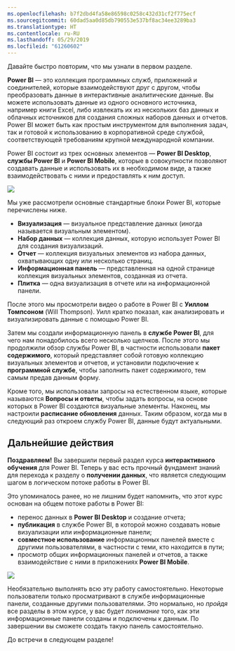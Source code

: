 ```yaml
---
ms.openlocfilehash: b7f2dbd4fa58e86598c0258c432d31cf2f775ecf
ms.sourcegitcommit: 60dad5aa0d85db790553e537bf8ac34ee3289ba3
ms.translationtype: HT
ms.contentlocale: ru-RU
ms.lasthandoff: 05/29/2019
ms.locfileid: "61260602"
---
```

Давайте быстро повторим, что мы узнали в первом разделе.

**Power BI** — это коллекция программных служб, приложений и соединителей, которые взаимодействуют друг с другом, чтобы преобразовать данные в интерактивные аналитические данные. Вы можете использовать данные из одного основного источника, например книги Excel, либо извлекать их из нескольких баз данных и облачных источников для создания сложных наборов данных и отчетов. Power BI может быть как простым инструментом для выполнения задач, так и готовой к использованию в корпоративной среде службой, соответствующей требованиям крупной международной компании.

Power BI состоит из трех основных элементов — **Power BI Desktop**, **службы Power BI** и **Power BI Mobile**, которые в совокупности позволяют создавать данные и использовать их в необходимом виде, а также взаимодействовать с ними и предоставлять к ним доступ.

![](media/0-4-summary-of-intro-to-power-bi/c0a4_1.png)

Мы уже рассмотрели основные стандартные блоки Power BI, которые перечислены ниже.

* **Визуализация** — визуальное представление данных (иногда называется визуальным элементом).
* **Набор данных** — коллекция данных, которую использует Power BI для создания визуализаций.
* **Отчет** — коллекция визуальных элементов из набора данных, охватывающих одну или несколько страниц.
* **Информационная панель** — представленная на одной странице коллекция визуальных элементов, созданная из отчета.
* **Плитка** — одна визуализация в отчете или на информационной панели.

После этого мы просмотрели видео о работе в Power BI с **Уиллом Томпсоном** (Will Thompson). Уилл кратко показал, как анализировать и визуализировать данные с помощью Power BI.

<!---
In **Power BI Desktop**, we connected to a basic Excel file, created visualizations, then published those visualizations to the service. Even if you use Power BI only with your Excel workbooks, you can gain amazing visual insights with those Excel workbooks, and both interact and share it in ways never before possible.
-->
Затем мы создали информационную панель в **службе Power BI**, для чего нам понадобилось всего несколько щелчков. После этого мы продолжили обзор службы Power BI, в частности использовали **пакет содержимого**, который представляет собой готовую коллекцию визуальных элементов и отчетов, и установили подключение к **программной службе**, чтобы заполнить пакет содержимого, тем самым предав данным форму.

Кроме того, мы использовали запросы на естественном языке, которые называются **Вопросы и ответы**, чтобы задать вопросы, на основе которых в Power BI создаются визуальные элементы. Наконец, мы настроили **расписание обновления** данных. Таким образом, когда мы в следующий раз откроем службу Power BI, данные будут актуальными.

## <a name="next-steps"></a>Дальнейшие действия
**Поздравляем!** Вы завершили первый раздел курса **интерактивного обучения** для Power BI. Теперь у вас есть прочный фундамент знаний для перехода к разделу о **получении данных**, что является следующим шагом в логическом потоке работы в Power BI.

Это упоминалось ранее, но не лишним будет напомнить, что этот курс основан на общем потоке работы в Power BI:

* перенос данных в **Power BI Desktop** и создание отчета;
* **публикация** в службе Power BI, в которой можно создавать новые визуализации или информационные панели;
* **совместное использование** информационных панелей вместе с другими пользователями, в частности с теми, кто находится в пути;
* просмотр общих информационных панелей и отчетов, а также взаимодействие с ними в приложениях **Power BI Mobile**.

![](media/0-4-summary-of-intro-to-power-bi/c0a1_1.png)

Необязательно выполнять всю эту работу самостоятельно. Некоторые пользователи только просматривают в службе информационные панели, созданные другими пользователями. Это нормально, но *пройдя* все разделы в этом курсе, у вас будет *понимание* того, как эти информационные панели созданы и подключены к данным. По завершении вы сможете создать такую панель самостоятельно.

До встречи в следующем разделе!

